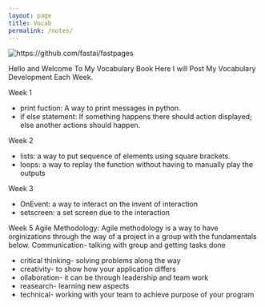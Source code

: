 ```yaml
---
layout: page
title: Vocab 
permalink: /notes/
---
```


![]({{site.baseurl}}/images/kvocab.png "https://github.com/fastai/fastpages")

Hello and Welcome To My Vocabulary Book Here I will Post My Vocabulary Development Each Week.

Week 1 
- print fuction: A way to print messages in python.
- if else statement: If something happens there should action displayed; else another actions should happen.

Week 2 
- lists: a way to put sequence of elements using square brackets.
- loops: a way to replay the function without having to manually play the outputs

Week 3
- OnEvent: a way to interact on the invent of interaction
- setscreen: a set screen due to the interaction 

Week 5
Agile Methodology: Agile methodology is a way to have orginizations through the way of a project in a group with the fundamentals below.
Communication- talking with group and getting tasks done
- critical thinking- solving problems along the way 
- creativity- to show how your application differs 
- ollaboration- it can be through leadership and team work
- reasearch- learning new aspects
- technical- working with your team to achieve purpose of your program


